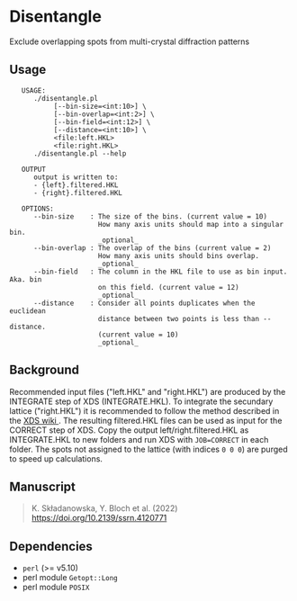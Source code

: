# Disentangle

Exclude overlapping spots from multi-crystal diffraction patterns 

## Usage

```
   USAGE:
      ./disentangle.pl
           [--bin-size=<int:10>] \
           [--bin-overlap=<int:2>] \
           [--bin-field=<int:12>] \
           [--distance=<int:10>] \
           <file:left.HKL>
           <file:right.HKL>
      ./disentangle.pl --help

   OUTPUT
      output is written to:
      - {left}.filtered.HKL
      - {right}.filtered.HKL

   OPTIONS:
      --bin-size    : The size of the bins. (current value = 10)
                      How many axis units should map into a singular bin.
                      _optional_
      --bin-overlap : The overlap of the bins (current value = 2)
                      How many axis units should bins overlap.
                      _optional_
      --bin-field   : The column in the HKL file to use as bin input. Aka. bin
                      on this field. (current value = 12)
                      _optional_
      --distance    : Consider all points duplicates when the euclidean
                      distance between two points is less than --distance.
                      (current value = 10)
                      _optional_
```

## Background

Recommended input files ("left.HKL" and "right.HKL") are produced by the
INTEGRATE step of XDS (INTEGRATE.HKL).  To integrate the secundary lattice
("right.HKL") it is recommended to follow the method described in the
[XDS wiki ](https://strucbio.biologie.uni-konstanz.de/xdswiki/index.php/Indexing#Indexing_images_from_non-merohedrally_twinned_crystals_.28i.e._several_lattices.29).
The resulting filtered.HKL files can be used as input for the CORRECT step of
XDS. Copy the output left/right.filtered.HKL as INTEGRATE.HKL to new folders
and run XDS with `JOB=CORRECT` in each folder.  The spots not assigned to the
lattice (with indices `0 0 0`) are purged to speed up calculations.

## Manuscript

> K. Składanowska, Y. Bloch et al. (2022) <https://doi.org/10.2139/ssrn.4120771>

## Dependencies

- `perl` (>= v5.10)
- perl module `Getopt::Long`
- perl module `POSIX`
